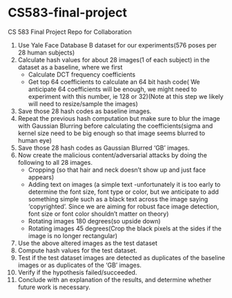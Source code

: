 # CS583-final-project
CS 583 Final Project Repo for Collaboration


1. Use Yale Face Database B dataset for our experiments(576 poses per 28 human subjects)
2. Calculate hash values for about 28 images(1 of each subject) in the dataset as a baseline, where we first
	* Calculate DCT frequency coefficients
	* Get top 64 coefficients to calculate an 64 bit hash code( We anticipate 64 coefficients will be enough, we might need to experiment with this number, ie 128 or 32)(Note at this step we likely will need to resize/sample the images)
3. Save those 28 hash codes as baseline images.
4. Repeat the previous hash computation but make sure to blur the image with Gaussian Blurring before calculating the coefficients(sigma and kernel size need to be big enough so that image seems blurred to human eye)
5. Save those 28 hash codes as Gaussian Blurred ‘GB’ images.
6. Now create the malicious content/adversarial attacks by doing the following to all 28 images.
	* Cropping (so that hair and neck doesn’t show up and just face appears) 
	* Adding text on images (a simple text -unfortunately it is too early to determine the font size, font type or color, but we anticipate to add something simple such as a black text across the image saying ‘copyrighted’. Since we are aiming for robust face image detection, font size or font color shouldn’t matter on theory)
	* Rotating images 180 degrees(so upside down)
	* Rotating images 45 degrees(Crop the black pixels at the sides if the image is no longer rectangular)
7. Use the above altered images as the test dataset
8. Compute hash values for the test dataset.
9. Test if the test dataset images are detected as duplicates of the baseline images or as duplicates of the ‘GB’ images.
10. Verify if the hypothesis failed/succeeded.
11. Conclude with an explanation of the results, and determine whether future work is necessary.

